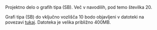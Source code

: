 Projektno delo o grafih tipa (SB). Več v navodilih, pod temo številka 20.

Grafi tipa (SB) do vključno vozlišča 10 bodo objavljeni v datoteki na povezavi [tukaj](https://www.dropbox.com/scl/fo/dxkjytzujfw23bq7zrnjb/AB_-NBsKVIcmuKwr2OyKDHY?rlkey=agsevpxbjxz4ymtzu23xsrlne&st=dbj0yd3p&dl=0). Datoteka je velika približno 400MB.
